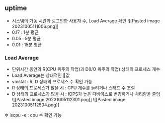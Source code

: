 ## uptime
- 시스템의 가동 시간과 로그인한 사용자 수, Load Average 확인
![[Pasted image 20231005111006.png]]
- 0.17 : 1분 평균
- 0.05 : 5분 평균
- 0.01 : 15분 평균

### Load Average
- 단위시간 동안의 R(CPU 위주의 작업)과 D(I/O 위주의 작업) 상태의 프로세스 개수
- Load Average는 상대적인 값
- vmstat : R, D 상태의 프로세스 수 확인 가능 
- R 상태의 프로세스가 많을 시 : CPU 개수를 늘리거나 스래드 수 조절
- D 상태의 프로세스가 많을 시 : IOPS가 높은 디바이스로 변경하거나 처리량을 줄임
![[Pasted image 20231005112301.png]]
![[Pasted image 20231005112504.png]]

✲ lscpu -e : cpu 수 확인 가능